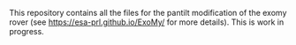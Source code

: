 This repository contains all the files for the pantilt modification of the exomy rover (see https://esa-prl.github.io/ExoMy/ for more details).
This is work in progress.
